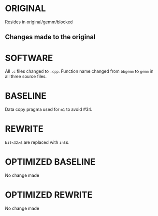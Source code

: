 # ORIGINAL
Resides in original/gemm/blocked

## Changes made to the original

# SOFTWARE
All `.c` files changed to `.cpp`.
Function name changed from `bbgemm` to `gemm` in all three source files.

# BASELINE
Data copy pragma used for `m1` to avoid #34.

# REWRITE
`bit<32>`s are replaced with `int`s.

# OPTIMIZED BASELINE
No change made

# OPTIMIZED REWRITE
No change made
